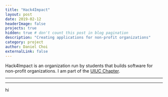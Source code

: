 ```yaml
---
title: "Hack4Impact"
layout: post
date: 2019-02-12
headerImage: false
projects: true
hidden: true # don't count this post in blog pagination
description: "Creating applications for non-profit organizations"
category: project
author: Daniel Choi
externalLink: false
---
```


Hack4Impact is an organization run by students that builds software for non-profit organizations. I am part of the 
<a href = "https://uiuc.hack4impact.org" target = "_blank">UIUC Chapter</a>.

---
***

hi